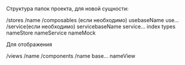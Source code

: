 Структура папок проекта, для новой сущности:

/stores
/name
/composables (если необходимо)
usebaseName
use...
/service(если необходимо)
servicebaseName
service...
index
types
nameStore
nameService
nameMock

Для отображения

/views
/name
/components
/name
base...
nameView
